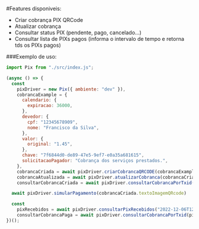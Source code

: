 #Features disponiveis:
- Criar cobrança PIX QRCode
- Atualizar cobrança
- Consultar status PIX (pendente, pago, cancelado...)
- Consultar lista de PIXs pagos (informa o intervalo de tempo e retorna tds os PIXs pagos)

###Exemplo de uso:


```js
import Pix from "./src/index.js";

(async () => {
  const 
    pixDriver = new Pix({ ambiente: "dev" }),
    cobrancaExample = {
      calendario: {
        expiracao: 36000,
      },
      devedor: {
        cpf: "12345678909",
        nome: "Francisco da Silva",
      },
      valor: {
        original: "1.45",
      },
      chave: "7f6844d0-de89-47e5-9ef7-e0a35a681615",
      solicitacaoPagador: "Cobrança dos serviços prestados.",
    },
    cobrancaCriada = await pixDriver.criarCobrancaQRCODE(cobrancaExample),
    cobrancaAtualizada = await pixDriver.atualizarCobranca(cobrancaCriada.txid, { solicitacaoPagador: "ALTERADO" }),
    consultarCobrancaCriada = await pixDriver.consultarCobrancaPorTxid(cobrancaAtualizada.txid)

  await pixDriver.simularPagamento(cobrancaCriada.textoImagemQRcode)

  const 
    pixRecebidos = await pixDriver.consultarPixRecebidos("2022-12-06T12:39:17.102Z", "2022-12-09T12:39:17.102Z"),
    consultarCobrancaPaga = await pixDriver.consultarCobrancaPorTxid(pixRecebidos.pix[0].txid)
})();
```
